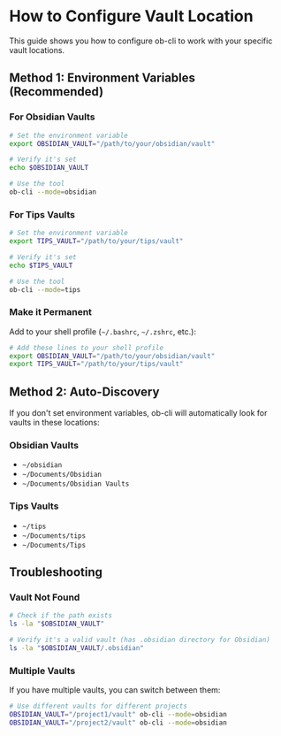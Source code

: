 # How to Configure Vault Location

This guide shows you how to configure ob-cli to work with your specific vault locations.

## Method 1: Environment Variables (Recommended)

### For Obsidian Vaults

```bash
# Set the environment variable
export OBSIDIAN_VAULT="/path/to/your/obsidian/vault"

# Verify it's set
echo $OBSIDIAN_VAULT

# Use the tool
ob-cli --mode=obsidian
```

### For Tips Vaults

```bash
# Set the environment variable
export TIPS_VAULT="/path/to/your/tips/vault"

# Verify it's set
echo $TIPS_VAULT

# Use the tool
ob-cli --mode=tips
```

### Make it Permanent

Add to your shell profile (`~/.bashrc`, `~/.zshrc`, etc.):

```bash
# Add these lines to your shell profile
export OBSIDIAN_VAULT="/path/to/your/obsidian/vault"
export TIPS_VAULT="/path/to/your/tips/vault"
```

## Method 2: Auto-Discovery

If you don't set environment variables, ob-cli will automatically look for vaults in these locations:

### Obsidian Vaults
- `~/obsidian`
- `~/Documents/Obsidian`
- `~/Documents/Obsidian Vaults`

### Tips Vaults
- `~/tips`
- `~/Documents/tips`
- `~/Documents/Tips`

## Troubleshooting

### Vault Not Found

```bash
# Check if the path exists
ls -la "$OBSIDIAN_VAULT"

# Verify it's a valid vault (has .obsidian directory for Obsidian)
ls -la "$OBSIDIAN_VAULT/.obsidian"
```

### Multiple Vaults

If you have multiple vaults, you can switch between them:

```bash
# Use different vaults for different projects
OBSIDIAN_VAULT="/project1/vault" ob-cli --mode=obsidian
OBSIDIAN_VAULT="/project2/vault" ob-cli --mode=obsidian
```